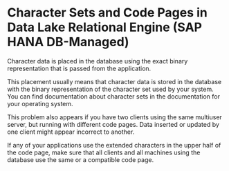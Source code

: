 <!-- loiof44c655217a64ee791b8dec1c147ad15 -->

# Character Sets and Code Pages in Data Lake Relational Engine \(SAP HANA DB-Managed\)

Character data is placed in the database using the exact binary representation that is passed from the application.



This placement usually means that character data is stored in the database with the binary representation of the character set used by your system. You can find documentation about character sets in the documentation for your operating system.

This problem also appears if you have two clients using the same multiuser server, but running with different code pages. Data inserted or updated by one client might appear incorrect to another.

If any of your applications use the extended characters in the upper half of the code page, make sure that all clients and all machines using the database use the same or a compatible code page.

